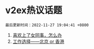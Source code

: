 # v2ex热议话题

`最后更新时间：2022-11-27 19:04:41 +0800`

1. [喜欢上了女同事，怎么办](https://www.v2ex.com/t/898176)
1. [工作选择——北京 or 香港](https://www.v2ex.com/t/898159)

